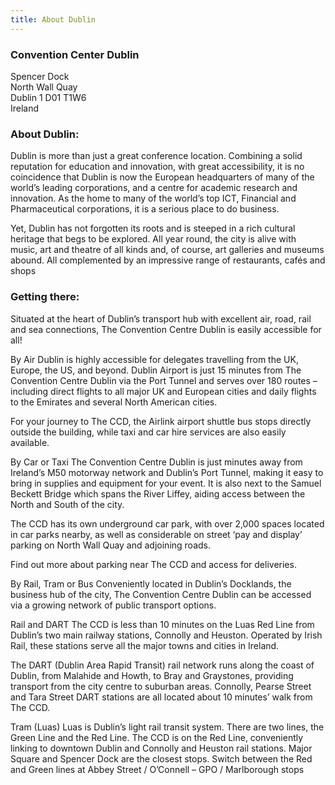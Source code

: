 ```yaml
---
title: About Dublin
---
```


### Convention Center Dublin
Spencer Dock<br>
North Wall Quay<br> 
Dublin 1 D01 T1W6 <br>
Ireland

### About Dublin:

<p>Dublin is more than just a great conference location. Combining a solid reputation for education and innovation, with great accessibility, it is no coincidence that Dublin is now the European headquarters of many of the world’s leading corporations, and a centre for academic research and innovation. As the home to many of the world’s top ICT, Financial and Pharmaceutical corporations, it is a serious place to do business.</p>
<p>Yet, Dublin has not forgotten its roots and is steeped in a rich cultural heritage that begs to be explored. All year round, the city is alive with music, art and theatre of all kinds and, of course, art galleries and museums abound. All complemented by an impressive range of restaurants, cafés and shops</p>


### Getting there:

<p>Situated at the heart of Dublin’s transport hub with excellent air, road, rail and sea connections, The Convention Centre Dublin is easily accessible for all!</p>
<p>By Air Dublin is highly accessible for delegates travelling from the UK, Europe, the US, and beyond. Dublin Airport is just 15 minutes from The Convention Centre Dublin via the Port Tunnel and serves over 180 routes – including direct flights to all major UK and European cities and daily flights to the Emirates and several North American cities.</p>
<p>For your journey to The CCD, the Airlink airport shuttle bus stops directly outside the building, while taxi and car hire services are also easily available.</p>
<p>By Car or Taxi The Convention Centre Dublin is just minutes away from Ireland’s M50 motorway network and Dublin’s Port Tunnel, making it easy to bring in supplies and equipment for your event. It is also next to the Samuel Beckett Bridge which spans the River Liffey, aiding access between the North and South of the city.</p>
<p>The CCD has its own underground car park, with over 2,000 spaces located in car parks nearby, as well as considerable on street ‘pay and display’ parking on North Wall Quay and adjoining roads.</p>
<p>Find out more about parking near The CCD and access for deliveries.</p>
<p>By Rail, Tram or Bus Conveniently located in Dublin’s Docklands, the business hub of the city, The Convention Centre Dublin can be accessed via a growing network of public transport options.</p>
<p>Rail and DART The CCD is less than 10 minutes on the Luas Red Line from Dublin’s two main railway stations, Connolly and Heuston. Operated by Irish Rail, these stations serve all the major towns and cities in Ireland.</p>
<p>The DART (Dublin Area Rapid Transit) rail network runs along the coast of Dublin, from Malahide and Howth, to Bray and Graystones, providing transport from the city centre to suburban areas. Connolly, Pearse Street and Tara Street DART stations are all located about 10 minutes’ walk from The CCD.</p>
<p>Tram (Luas) Luas is Dublin’s light rail transit system. There are two lines, the Green Line and the Red Line. The CCD is on the Red Line, conveniently linking to downtown Dublin and Connolly and Heuston rail stations. Major Square and Spencer Dock are the closest stops. Switch between the Red and Green lines at Abbey Street / O’Connell – GPO / Marlborough stops</p>


